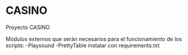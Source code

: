 # CASINO
Proyecto CASINO

Módulos externos que serán necesarios para el funcionamiento de los scripts:
-Playsound
-PrettyTable
instalar con requirements.txt
